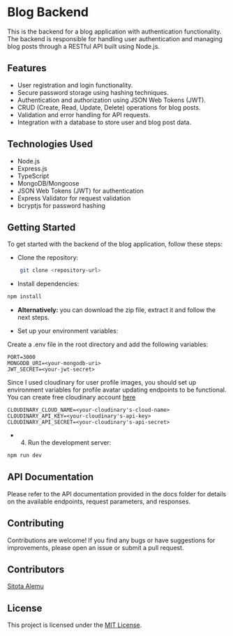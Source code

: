 # Blog Backend

This is the backend for a blog application with authentication functionality. The backend is responsible for handling user authentication and managing blog posts through a RESTful API built using Node.js.

## Features

- User registration and login functionality.
- Secure password storage using hashing techniques.
- Authentication and authorization using JSON Web Tokens (JWT).
- CRUD (Create, Read, Update, Delete) operations for blog posts.
- Validation and error handling for API requests.
- Integration with a database to store user and blog post data.

## Technologies Used
- Node.js
- Express.js
- TypeScript
- MongoDB/Mongoose
- JSON Web Tokens (JWT) for authentication
- Express Validator for request validation
- bcryptjs for password hashing

## Getting Started
To get started with the backend of the blog application, follow these steps:

- Clone the repository:
```bash
    git clone <repository-url>
```

- Install dependencies:

```bash
npm install
```
- **Alternatively:** you can download the zip file, extract it and follow the next steps.

- Set up your environment variables:

Create a .env file in the root directory and add the following variables:
```plaintext
PORT=3000
MONGODB_URI=<your-mongodb-uri>
JWT_SECRET=<your-jwt-secret>
```
Since I used cloudinary for user profile images, you should set up environment variables for profile avatar updating endpoints to be functional. You can create free cloudinary account [here](https://cloudinary.com/users/register_free)
```plaintext
CLOUDINARY_CLOUD_NAME=<your-cloudinary's-cloud-name>
CLOUDINARY_API_KEY=<your-cloudinary's-api-key>
CLOUDINARY_API_SECRET=<your-cloudinary's-api-secret>
```
- 4. Run the development server:

```bash
npm run dev
```

## API Documentation
Please refer to the API documentation provided in the docs folder for details on the available endpoints, request parameters, and responses.

## Contributing

Contributions are welcome! If you find any bugs or have suggestions for improvements, please open an issue or submit a pull request.

## Contributors
[Sitota Alemu](https://github.com/Uwancha)

## License
This project is licensed under the [MIT License](LICENSE).